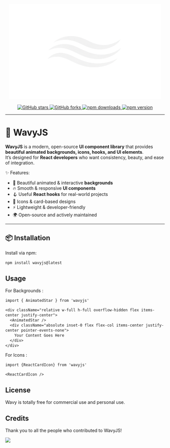 <p align="center">
  <img src="/public/wavy logo.png" alt="WavyJS - Beautiful & consistent icon backgrounds toolkit made by Adesh." width="480" height="300">
</p>

<p align="center">
  <a href="https://github.com/adeshingale3/wavyjs-web/stargazers">
    <img src="https://img.shields.io/github/stars/adeshingale3/wavyjs?style=for-the-badge&logo=github&color=yellow" alt="GitHub stars"/>
  </a>
  <a href="https://github.com/adeshingale3/wavyjs-web/network/members">
    <img src="https://img.shields.io/github/forks/adeshingale3/wavyjs?style=for-the-badge&logo=github&color=blue" alt="GitHub forks"/>
  </a>
  <a href="https://www.npmjs.com/package/wavyjs">
    <img src="https://img.shields.io/npm/dw/wavyjs?style=for-the-badge&logo=npm&color=red" alt="npm downloads"/>
  </a>
  <a href="https://www.npmjs.com/package/wavyjs">
    <img src="https://img.shields.io/npm/v/wavyjs?style=for-the-badge&logo=npm&color=green" alt="npm version"/>
  </a>
</p>

---

# 🌊 WavyJS

**WavyJS** is a modern, open-source **UI component library** that provides **beautiful animated backgrounds, icons, hooks, and UI elements**.  
It’s designed for **React developers** who want consistency, beauty, and ease of integration.

✨ Features:
- 🎨 Beautiful animated & interactive **backgrounds**
- 🔥 Smooth & responsive **UI components**
- 🪝 Useful **React hooks** for real-world projects
- 🧩 Icons & card-based designs
- ⚡ Lightweight & developer-friendly
- 🌍 Open-source and actively maintained

---

## 📦 Installation

Install via npm:

```bash
npm install wavyjs@latest
```

## Usage

For Backgrounds : 

```tsx
import { AnimatedStar } from 'wavyjs'
```

```tsx
<div className="relative w-full h-full overflow-hidden flex items-center justify-center">
  <AnimatedStar />
  <div className="absolute inset-0 flex flex-col items-center justify-center pointer-events-none">
    Your Content Goes Here
  </div>
</div>
```

For Icons : 

```tsx
import {ReactCardIcon} from 'wavyjs'
```
```tsx
<ReactCardIcon />
```
## License

Wavy is totally free for commercial use and personal use.


## Credits

Thank you to all the people who contributed to WavyJS!

<a href="https://github.com/adeshingale3/wavyjs-web/graphs/contributors">
  <img src="https://contrib.rocks/image?repo=adeshingale3/wavyjs-web" />
</a>
